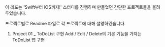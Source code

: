이 레포는 'Swift부터 iOS까지!' 스터디를 진행하며 만들었던 간단한 프로젝트들을 올려두었습니다.

프로젝트별로 Readme 파일로 각 프로젝트에 대해 설명하겠습니다.

1. Project 01 _ ToDoList 구현
Add / Edit / Delete의 기본 기능을 가지는 ToDoList 앱 구현
